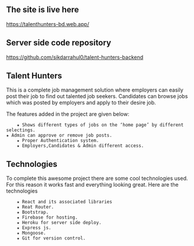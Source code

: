 ## The site is live here

https://talenthunters-bd.web.app/

## Server side code repository

https://github.com/sikdarrahul0/talent-hunters-backend

## Talent Hunters

This is a complete job management solution where employers can easily post their job to find out talented job seekers. Candidates can browse jobs which was posted by employers and apply to their desire job. 

The features added in the project are given below:

		★ Shows different types of jobs on the ‘home page’ by different selectings.
    ★ Admin can approve or remove job posts.
		★ Proper Authentication system.
		★ Employers,Candidates & Admin different access.
		

## Technologies

To complete this awesome project there are some cool technologies used. For this reason it works fast and everything looking great. Here are the technologies

		★ React and its associated libraries
		★ Reat Router.
		★ Bootstrap.
		★ Firebase for hosting.
		★ Heroku for server side deploy.
		★ Express js.
		★ Mongoose.
		★ Git for version control.
